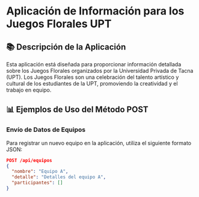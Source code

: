 # Aplicación de Información para los Juegos Florales UPT

## 📚 Descripción de la Aplicación

Esta aplicación está diseñada para proporcionar información detallada sobre los Juegos Florales organizados por la Universidad Privada de Tacna (UPT). Los Juegos Florales son una celebración del talento artístico y cultural de los estudiantes de la UPT, promoviendo la creatividad y el trabajo en equipo.

## 📊 Ejemplos de Uso del Método POST

### Envío de Datos de Equipos

Para registrar un nuevo equipo en la aplicación, utiliza el siguiente formato JSON:

```json
POST /api/equipos
{
  "nombre": "Equipo A",
  "detalle": "Detalles del equipo A",
  "participantes": []
}

